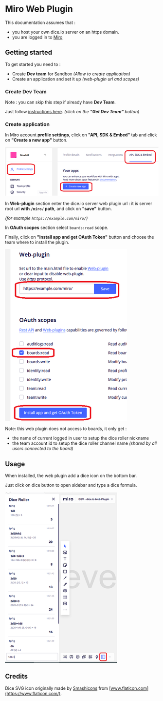 # Miro Web Plugin

This documentation assumes that :

* you host your own dice.io server on an https domain.
* you are logged in to [Miro](https://miro.com)

## Getting started

To get started you need to :

* Create __Dev team__ for Sandbox _(Allow to create application)_
* Create an application and set it up _(web-plugin url and scopes)_

### Create Dev Team

Note : you can skip this step if already have __Dev Team__.

Just follow [instructions here](https://developers.miro.com/docs/getting-started#section-step-1-get-developer-team). _(click on the __"Get Dev Team"__ button)_

### Create application

In Miro account __profile settings__, click on __"API, SDK & Embed"__ tab and click on __"Create a new app"__ button.

![profile settings](miro-profile.png)

In __Web-plugin__ section enter the dice.io server web plugin url : it is server root url __with `/miro/` path__, and click on __"save"__ button.

_(for example `https://example.com/miro/`)_

In __OAuth scopes__ section select `boards:read` scope.

Finally, click on __"Install app and get OAuth Token"__ button and choose the team where to install the plugin.

![app settings](miro-app.png)

Note: this web plugin does not access to boards, it only get :

* the name of current logged in user to setup the dice roller nickname
* the team account id to setup the dice roller channel name _(shared by all users connected to the board)_

## Usage

When installed, the web plugin add a dice icon on the bottom bar.

Just click on dice button to open sidebar and type a dice formula.

![profile settings](miro-plugin.png)

## Credits

Dice SVG icon originally made by [Smashicons](https://smashicons.com/) from [www.flaticon.com](https://www.flaticon.com/).
